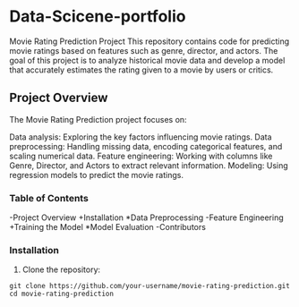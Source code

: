 # Data-Scicene-portfolio
Movie Rating Prediction Project
This repository contains code for predicting movie ratings based on features such as genre, director, and actors. 
The goal of this project is to analyze historical movie data and develop a model that accurately estimates the rating given to a movie by users or critics.

## Project Overview
The Movie Rating Prediction project focuses on:

Data analysis: Exploring the key factors influencing movie ratings.
Data preprocessing: Handling missing data, encoding categorical features, and scaling numerical data.
Feature engineering: Working with columns like Genre, Director, and Actors to extract relevant information.
Modeling: Using regression models to predict the movie ratings.

### Table of Contents
-Project Overview
+Installation
*Data Preprocessing
-Feature Engineering
+Training the Model
*Model Evaluation
-Contributors


### Installation
1. Clone the repository:
```
git clone https://github.com/your-username/movie-rating-prediction.git
cd movie-rating-prediction
```

